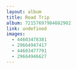 ```yaml
---
layout: album
title: Road Trip
album: 72157697984682902
link: undefined
images:
  - 44603478381
  - 29664947417
  - 44603477791
  - 29664946627
---
```


